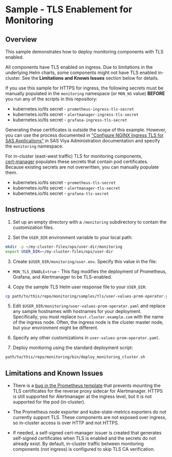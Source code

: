# Sample - TLS Enablement for Monitoring

## Overview

This sample demonstrates how to deploy monitoring components with TLS enabled.

All components have TLS enabled on ingress. Due to limitations in the
underlying Helm charts, some components might not have TLS enabled in-cluster.
See the **Limitations and Known Issues** section below for details.

If you use this sample for HTTPS for ingress, the following secrets must be manually populated in the `monitoring` namespace (or `MON_NS` value) **BEFORE** you run any of the scripts in this repository:

* kubernetes.io/tls secret - `prometheus-ingress-tls-secret`
* kubernetes.io/tls secret - `alertmanager-ingress-tls-secret`
* kubernetes.io/tls secret - `grafana-ingress-tls-secret`

Generating these certificates is outside the scope of this example. However, you can use the
process documented in ["Configure NGINX Ingress TLS for SAS Applications"](https://go.documentation.sas.com/?cdcId=sasadmincdc&cdcVersion=default&docsetId=calencryptmotion&docsetTarget=n1xdqv1sezyrahn17erzcunxwix9.htm&locale=en#n0oo2yu8440vmzn19g6xhx4kfbrq) in SAS Viya Administration documentation and specify the `monitoring` namespace.

For in-cluster (east-west traffic) TLS for monitoring components,  
[cert-manager](https://cert-manager.io/) populates these secrets that contain pod certificates. Because existing secrets are not overwritten, you can manually populate them.

* kubernetes.io/tls secret - `prometheus-tls-secret`
* kubernetes.io/tls secret - `alertmanager-tls-secret`
* kubernetes.io/tls secret - `grafana-tls-secret`

## Instructions

1. Set up an empty directory with a `/monitoring` subdirectory to contain the customization files. 

2. Set the `USER_DIR` environment variable to your local path:

```bash
mkdir -p ~/my-cluster-files/ops/user-dir/monitoring
export USER_DIR=~/my-cluster-files/ops/user-dir
```

3. Create `$USER_DIR/monitoring/user.env`. Specify this value in the file:

* `MON_TLS_ENABLE=true` - This flag modifies the deployment of Prometheus,
Grafana, and Alertmanager to be TLS-enabled.

4. Copy the sample TLS Helm user response file to your `USER_DIR`:

```bash
cp path/to/this/repo/monitoring/samples/tls/user-values-prom-operator.yaml $USER_DIR/monitoring/
```

5. Edit `$USER_DIR/monitoring/user-values-prom-operator.yaml` and replace
any sample hostnames with hostnames for your deployment. Specifically, you must replace
`host.cluster.example.com` with the name of the ingress node. Often, the ingress node is the cluster master node, but your environment might be different.

6. Specify any other customizations in `user-values-prom-operator.yaml`.

7. Deploy monitoring using the standard deployment script:

```bash
path/to/this/repo/monitoring/bin/deploy_monitoring_cluster.sh
```

## Limitations and Known Issues

* There is a [bug in the Prometheus template](https://github.com/prometheus-community/helm-charts/issues/152)
that prevents mounting the TLS certificates for the reverse proxy sidecar for Alertmanager.
HTTPS is still
supported for Alertmanager at the ingress level, but it is not supported for the pod (in-cluster).

* The Prometheus node exporter and kube-state-metrics exporters do not currently
support TLS. These components are not exposed over ingress, so in-cluster
access is over HTTP and not HTTPS.

* If needed, a self-signed cert-manager issuer is created that generates
self-signed certificates when TLS is enabled and the secrets do not already
exist. By default, in-cluster traffic between monitoring components (not ingress) is
configured to skip TLS CA verification.
